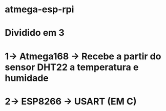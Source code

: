 # atmega-esp-rpi
# Dividido em 3
# 1-> Atmega168 -> Recebe a partir do sensor DHT22 a temperatura e humidade
# 2-> ESP8266 -> USART (EM C)

